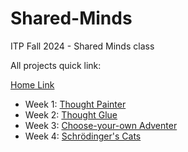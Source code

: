 # Shared-Minds

ITP Fall 2024 - Shared Minds class

All projects quick link:

[Home Link](https://zer02z2.github.io/shared-minds/)

- Week 1: [Thought Painter](https://zer02z2.github.io/shared-minds/week1/)
- Week 2: [Thought Glue](https://zer02z2.github.io/shared-minds/week2/)
- Week 3: [Choose-your-own Adventer](https://zer02z2.github.io/shared-minds/week3/)
- Week 4: [Schrödinger's Cats](https://zer02z2.github.io/shared-minds/week4/)
